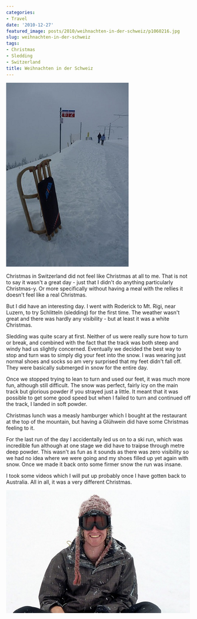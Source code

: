 ```yaml
---
categories:
- Travel
date: '2010-12-27'
featured_image: posts/2010/weihnachten-in-der-schweiz/p1060216.jpg
slug: weihnachten-in-der-schweiz
tags:
- Christmas
- Sledding
- Switzerland
title: Weihnachten in der Schweiz
---
```


![Christmas Sled](p1060216.jpg)

Christmas in Switzerland did not feel like Christmas at all to me. That is not to say it wasn't a great day - just that I didn't do anything particularly Christmas-y. Or more specifically without having a meal with the rellies it doesn't feel like a real Christmas.

But I did have an interesting day. I went with Roderick to Mt. Rigi, near Luzern, to try Schlitteln (sledding) for the first time. The weather wasn't great and there was hardly any visibility - but at least it was a white Christmas.

Sledding was quite scary at first. Neither of us were really sure how to turn or break, and combined with the fact that the track was both steep and windy had us slightly concerned. Eventually we decided the best way to stop and turn was to simply dig your feet into the snow. I was wearing just normal shoes and socks so am very surprised that my feet didn't fall off. They were basically submerged in snow for the entire day.

Once we stopped trying to lean to turn and used our feet, it was much more fun, although still difficult. The snow was perfect, fairly icy on the main track but glorious powder if you strayed just a little. It meant that it was possible to get some good speed but when I failed to turn and continued off the track, I landed in soft powder.

Christmas lunch was a measly hamburger which I bought at the restaurant at the top of the mountain, but having a Glühwein did have some Christmas feeling to it.

For the last run of the day I accidentally led us on to a ski run, which was incredible fun although at one stage we did have to traipse through metre deep powder. This wasn't as fun as it sounds as there was zero visibility so we had no idea where we were going and my shoes filled up yet again with snow. Once we made it back onto some firmer snow the run was insane.

I took some videos which I will put up probably once I have gotten back to Australia. All in all, it was a very different Christmas.

![""](P1060221.jpg)